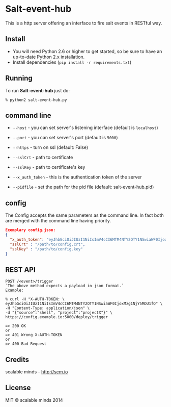 # Salt-event-hub

This is a http server offering an interface to fire salt events in RESTful way.

## Install
* You will need Python 2.6 or higher to get started, so be sure to have an up-to-date Python 2.x installation.
* Install dependencies (`pip install -r requirements.txt`)

## Running
To run **Salt-event-hub** just do:

    % python2 salt-event-hub.py

## command line 
* `--host` - you can set server's listening interface (default is `localhost`)

* `--port` - you can set server's port (default is `5000`)

* `--https` - turn on ssl (default: False)

* `--sslCrt` - path to certificate

* `--sslKey` - path to certificate's key

* `--x_auth_token` - this is the authentication token of the server

* `--pidfile` - set the path for the pid file (default: salt-event-hub.pid)

## config
The Config accepts the same parameters as the command line. In fact both are merged with the command line having priority.

```json
Exemplary config.json:
{
  "x_auth_token": "eyJhbGciOiJIUzI1NiIsImV4cCI6MTM4NTY2OTY1NSwiaWF0IjoxMzg1NjY5MDU1fQ",
  "sslCrt" : "/path/to/config.crt",
  "sslKey" : "/path/to/config.key"
}
```

## REST API
```
POST /<event>/trigger
`The above method expects a payload in json format.`
Example:

% curl -H "X-AUTH-TOKEN: \
eyJhbGciOiJIUzI1NiIsImV4cCI6MTM4NTY2OTY1NSwiaWF0IjoxMzg1NjY5MDU1fQ" \
-H "Content-Type: application/json" \
-d "{"source":"shell", "project":"projectX"}" \
https://config.example.io:5000/deploy/trigger

=> 200 OK
or
=> 401 Wrong X-AUTH-TOKEN
or
=> 400 Bad Request
```
## Credits
scalable minds - http://scm.io

## License
MIT &copy; scalable minds 2014